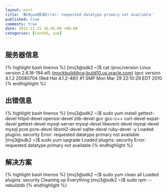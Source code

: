 ```yaml
---
layout: post
title: '解决yum错误Error: requested datatype primary not available'
published: true
comments: true
date: 2011-11-15 16:45:09 +08:00
categories: [CentOS, yum]
---
```



服务器信息
-----------------------------------

{% highlight bash linenos %}
[mvj3@sdk2 ~]$ cat /proc/version
Linux version 2.6.18-194.el5 (mockbuild@ca-build10.us.oracle.com) (gcc version 4.1.2 20080704 (Red Hat 4.1.2-48)) #1 SMP Mon Mar 29 22:10:29 EDT 2010
{% endhighlight %}

出错信息
-----------------------------------
{% highlight bash linenos %}
[mvj3@sdk2 ~]$ sudo yum install gettext-devel httpd-devel openssl-devel zlib-devel gcc gcc-c++ curl-devel expat-devel gettext-devel mysql-server mysql-devel libevent-devel mysql-devel mysql pcre pcre-devel libxml2-devel sqlite-devel ruby-devel -y
Loaded plugins: security
Error: requested datatype primary not available
[mvj3@sdk2 ~]$ sudo yum upgrade
Loaded plugins: security
Error: requested datatype primary not available
{% endhighlight %}

解决方案
-----------------------------------
{% highlight bash linenos %}
[mvj3@sdk2 ~]$ sudo yum clean all
Loaded plugins: security
Cleaning up Everything
[mvj3@sdk2 ~]$ sudo rpm --rebuilddb
{% endhighlight %}
